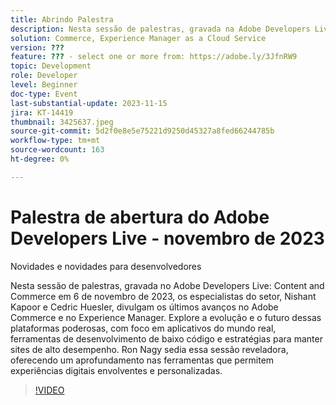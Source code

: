 ```yaml
---
title: Abrindo Palestra
description: Nesta sessão de palestras, gravada na Adobe Developers Live Content and Commerce em 6 de novembro de 2023, os especialistas do setor, Nishant Kapoor e Cedric Huesler, revelam os últimos avanços no Adobe Commerce e no Experience Manager. Explore a evolução e o futuro dessas plataformas poderosas, com foco em aplicativos do mundo real, ferramentas de desenvolvimento de baixo código e estratégias para manter sites de alto desempenho. Ron Nagy sedia essa sessão reveladora, oferecendo um aprofundamento nas ferramentas que permitem experiências digitais envolventes e personalizadas.
solution: Commerce, Experience Manager as a Cloud Service
version: ???
feature: ??? - select one or more from: https://adobe.ly/3JfnRW9
topic: Development
role: Developer
level: Beginner
doc-type: Event
last-substantial-update: 2023-11-15
jira: KT-14419
thumbnail: 3425637.jpeg
source-git-commit: 5d2f0e8e5e75221d9250d45327a8fed66244785b
workflow-type: tm+mt
source-wordcount: 163
ht-degree: 0%

---
```



# Palestra de abertura do Adobe Developers Live - novembro de 2023

Novidades e novidades para desenvolvedores

Nesta sessão de palestras, gravada no Adobe Developers Live: Content and Commerce em 6 de novembro de 2023, os especialistas do setor, Nishant Kapoor e Cedric Huesler, divulgam os últimos avanços no Adobe Commerce e no Experience Manager. Explore a evolução e o futuro dessas plataformas poderosas, com foco em aplicativos do mundo real, ferramentas de desenvolvimento de baixo código e estratégias para manter sites de alto desempenho. Ron Nagy sedia essa sessão reveladora, oferecendo um aprofundamento nas ferramentas que permitem experiências digitais envolventes e personalizadas.

>[!VIDEO](https://video.tv.adobe.com/v/3425637/?learn=on)
